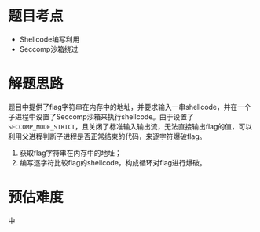 # 题目考点

- Shellcode编写利用
- Seccomp沙箱绕过

# 解题思路

题目中提供了flag字符串在内存中的地址，并要求输入一串shellcode，并在一个子进程中设置了Seccomp沙箱来执行shellcode。由于设置了`SECCOMP_MODE_STRICT`，且关闭了标准输入输出流，无法直接输出flag的值，可以利用父进程判断子进程是否正常结束的代码，来逐字符爆破flag。

1. 获取flag字符串在内存中的地址；
2. 编写逐字符比较flag的shellcode，构成循环对flag进行爆破。

# 预估难度

中

